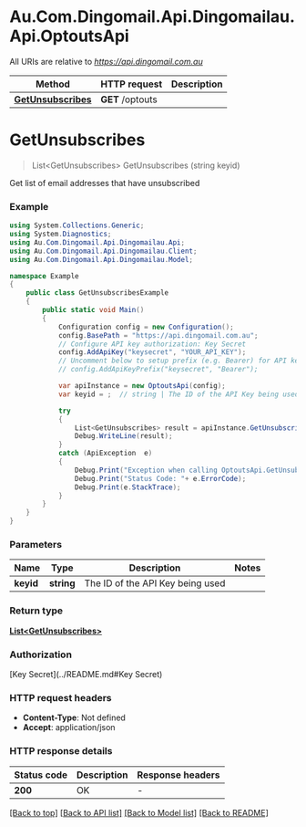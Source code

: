 # Au.Com.Dingomail.Api.Dingomailau.Api.OptoutsApi

All URIs are relative to *https://api.dingomail.com.au*

Method | HTTP request | Description
------------- | ------------- | -------------
[**GetUnsubscribes**](OptoutsApi.md#getunsubscribes) | **GET** /optouts | 


<a name="getunsubscribes"></a>
# **GetUnsubscribes**
> List&lt;GetUnsubscribes&gt; GetUnsubscribes (string keyid)



Get list of email addresses that have unsubscribed

### Example
```csharp
using System.Collections.Generic;
using System.Diagnostics;
using Au.Com.Dingomail.Api.Dingomailau.Api;
using Au.Com.Dingomail.Api.Dingomailau.Client;
using Au.Com.Dingomail.Api.Dingomailau.Model;

namespace Example
{
    public class GetUnsubscribesExample
    {
        public static void Main()
        {
            Configuration config = new Configuration();
            config.BasePath = "https://api.dingomail.com.au";
            // Configure API key authorization: Key Secret
            config.AddApiKey("keysecret", "YOUR_API_KEY");
            // Uncomment below to setup prefix (e.g. Bearer) for API key, if needed
            // config.AddApiKeyPrefix("keysecret", "Bearer");

            var apiInstance = new OptoutsApi(config);
            var keyid = ;  // string | The ID of the API Key being used

            try
            {
                List<GetUnsubscribes> result = apiInstance.GetUnsubscribes(keyid);
                Debug.WriteLine(result);
            }
            catch (ApiException  e)
            {
                Debug.Print("Exception when calling OptoutsApi.GetUnsubscribes: " + e.Message );
                Debug.Print("Status Code: "+ e.ErrorCode);
                Debug.Print(e.StackTrace);
            }
        }
    }
}
```

### Parameters

Name | Type | Description  | Notes
------------- | ------------- | ------------- | -------------
 **keyid** | **string**| The ID of the API Key being used | 

### Return type

[**List&lt;GetUnsubscribes&gt;**](GetUnsubscribes.md)

### Authorization

[Key Secret](../README.md#Key Secret)

### HTTP request headers

 - **Content-Type**: Not defined
 - **Accept**: application/json


### HTTP response details
| Status code | Description | Response headers |
|-------------|-------------|------------------|
| **200** | OK |  -  |

[[Back to top]](#) [[Back to API list]](../README.md#documentation-for-api-endpoints) [[Back to Model list]](../README.md#documentation-for-models) [[Back to README]](../README.md)

